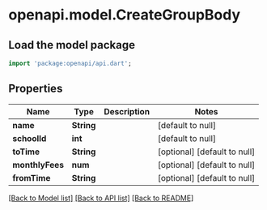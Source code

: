 # openapi.model.CreateGroupBody

## Load the model package
```dart
import 'package:openapi/api.dart';
```

## Properties
Name | Type | Description | Notes
------------ | ------------- | ------------- | -------------
**name** | **String** |  | [default to null]
**schoolId** | **int** |  | [default to null]
**toTime** | **String** |  | [optional] [default to null]
**monthlyFees** | **num** |  | [optional] [default to null]
**fromTime** | **String** |  | [optional] [default to null]

[[Back to Model list]](../README.md#documentation-for-models) [[Back to API list]](../README.md#documentation-for-api-endpoints) [[Back to README]](../README.md)


